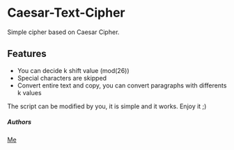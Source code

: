# Caesar-Text-Cipher
Simple cipher based on Caesar Cipher.

## Features

 - You can decide k shift value (mod(26))
 - Special characters are skipped
 - Convert entire text and copy, you can convert paragraphs with differents k values

The script can be modified by you, it is simple and it works. Enjoy it ;)

##### Authors

[Me](mailto:mattiaquadrini@gmail.com)
